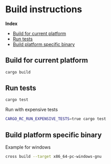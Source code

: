 # Build instructions

__Index__

- [Build for current platform](#build-for-current-platform)
- [Run tests](#run-tests)
- [Build platform specific binary](#build-platform-specific-binary)

## Build for current platform

```bash
cargo build
```

## Run tests

```bash
cargo test
```

Run with expensive tests

```bash
CARGO_RC_RUN_EXPENSIVE_TESTS=true cargo test
```

## Build platform specific binary

Example for windows

```bash
cross build --target x86_64-pc-windows-gnu
```
